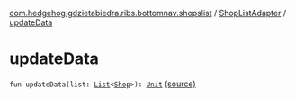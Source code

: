 [com.hedgehog.gdzietabiedra.ribs.bottomnav.shopslist](../index.md) / [ShopListAdapter](index.md) / [updateData](./update-data.md)

# updateData

`fun updateData(list: `[`List`](https://kotlinlang.org/api/latest/jvm/stdlib/kotlin.collections/-list/index.html)`<`[`Shop`](../../com.hedgehog.gdzietabiedra.domain/-shop/index.md)`>): `[`Unit`](https://kotlinlang.org/api/latest/jvm/stdlib/kotlin/-unit/index.html) [(source)](https://github.com/asvid/GdzieTaBiedra/tree/master/app/src/main/java/com/hedgehog/gdzietabiedra/ribs/bottomnav/shopslist/ShopListAdapter.kt#L41)